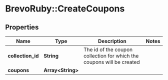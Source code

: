 # BrevoRuby::CreateCoupons

## Properties
Name | Type | Description | Notes
------------ | ------------- | ------------- | -------------
**collection_id** | **String** | The id of the coupon collection for which the coupons will be created | 
**coupons** | **Array&lt;String&gt;** |  | 


